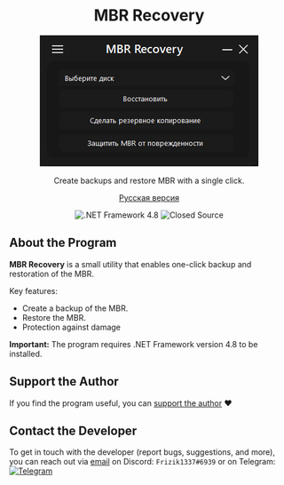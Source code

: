 <div align="center">
  <h1>MBR Recovery</h1>
   <img src="https://github.com/frizik1337/MBR-Recovery/blob/main/img/Menu.png" alt="Author Signature">
  <p>Create backups and restore MBR with a single click.</p>
  
  <a href="README.ru.md">Русская версия</a>
</div>

<div align="center">
  <img src="https://img.shields.io/badge/.NET%20Framework-4.8-brightgreen" alt=".NET Framework 4.8">
  <img src="https://img.shields.io/badge/Code%20Status-Closed-brightred" alt="Closed Source">
</div>

## About the Program

**MBR Recovery** is a small utility that enables one-click backup and restoration of the MBR.

Key features:
- Create a backup of the MBR.
- Restore the MBR.
- Protection against damage

**Important:** The program requires .NET Framework version 4.8 to be installed.

## Support the Author

If you find the program useful, you can [support the author](https://clck.ru/38zyQ3) ❤️

## Contact the Developer

To get in touch with the developer (report bugs, suggestions, and more), you can reach out via [email](mailto:frizikcreate@gmail.com) on Discord: `Frizik1337#6939` or on Telegram: [![Telegram](https://img.shields.io/badge/Telegram-@Frizik1337d-2CA5E0?style=flat-square&logo=telegram)](https://t.me/Frizik1337d_bot)

